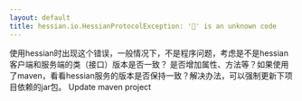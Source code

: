 ```yaml
---
layout: default
title: hessian.io.HessianProtocolException: '￿' is an unknown code
---
```



使用hessian时出现这个错误，一般情况下，不是程序问题，考虑是不是hessian客户端和服务端的类（接口）版本是否一致？
是否增加属性、方法等？如果使用了maven，看看hessian服务的版本是否保持一致？解决办法，可以强制更新下项目依赖的jar包。 Update maven project